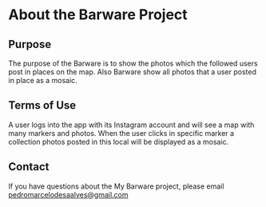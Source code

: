 # About the Barware Project
## Purpose
The purpose of the Barware is to show the photos which the followed users post in places on the map. Also Barware show all photos that a user posted in place as a mosaic.

## Terms of Use
A user logs into the app with its Instagram account and will see a map with many markers and photos. When the user clicks in specific marker a collection photos posted in this local will be displayed as a mosaic.

## Contact
If you have questions about the My Barware project, please email pedromarcelodesaalves@gmail.com